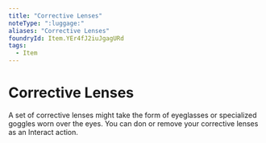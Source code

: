 ```yaml
---
title: "Corrective Lenses"
noteType: ":luggage:"
aliases: "Corrective Lenses"
foundryId: Item.YEr4fJ2iuJgagURd
tags:
  - Item
---
```


# Corrective Lenses

A set of corrective lenses might take the form of eyeglasses or specialized goggles worn over the eyes. You can don or remove your corrective lenses as an Interact action.
